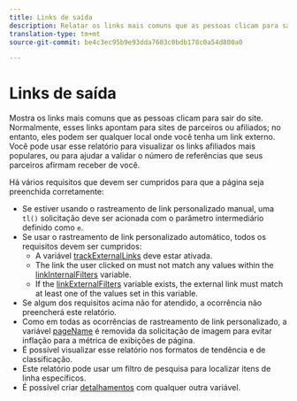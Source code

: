 ```yaml
---
title: Links de saída
description: Relatar os links mais comuns que as pessoas clicam para sair do site.
translation-type: tm+mt
source-git-commit: be4c3ec95b9e93dda7603c0bdb178c0a54d800a0

---
```



# Links de saída

Mostra os links mais comuns que as pessoas clicam para sair do site. Normalmente, esses links apontam para sites de parceiros ou afiliados; no entanto, eles podem ser qualquer local onde você tenha um link externo. Você pode usar esse relatório para visualizar os links afiliados mais populares, ou para ajudar a validar o número de referências que seus parceiros afirmam receber de você.

Há vários requisitos que devem ser cumpridos para que a página seja preenchida corretamente:
* Se estiver usando o rastreamento de link personalizado manual, uma `tl()` solicitação deve ser acionada com o parâmetro intermediário definido como `e`.
* Se usar o rastreamento de link personalizado automático, todos os requisitos devem ser cumpridos:
   * A variável [trackExternalLinks](/help/implement/vars/config-vars/trackexternallinks.md) deve estar ativada.
   * The link the user clicked on must not match any values within the [linkInternalFilters](/help/implement/vars/config-vars/linkinternalfilters.md) variable.
   * If the [linkExternalFilters](/help/implement/vars/config-vars/linkexternalfilters.md) variable exists, the external link must match at least one of the values set in this variable.
* Se algum dos requisitos acima não for atendido, a ocorrência não preencherá este relatório.
* Como em todas as ocorrências de rastreamento de link personalizado, a variável [pageName](/help/implement/vars/page-vars/pagename.md) é removida da solicitação de imagem para evitar inflação para a métrica de exibições de página.
* É possível visualizar esse relatório nos formatos de tendência e de classificação.
* Este relatório pode usar um filtro de pesquisa para localizar itens de linha específicos.
* É possível criar [detalhamentos](/help/analyze/reports-analytics/reports-customize/breakdowns.md) com qualquer outra variável.
